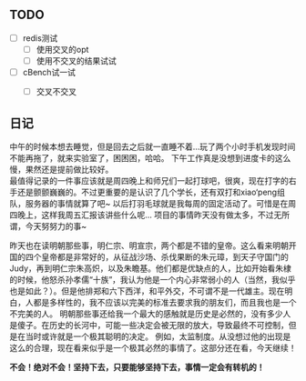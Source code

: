## TODO
- [ ] redis测试
	- [ ] 使用交叉的opt
	- [ ] 使用不交叉的结果试试
- [ ] cBench试一试
	- [ ] 交叉不交叉







## 日记
中午的时候本想去睡觉，但是回去之后就一直睡不着...玩了两个小时手机发现时间不能再拖了，就来实验室了，困困困，哈哈。 下午工作真是没想到进度卡的这么慢，果然还是提前做比较好。  
最值得记录的一件事应该就是周四晚上和师兄们一起打球吧，很爽，现在打字的右手还是颤颤巍巍的。不过更重要的是认识了几个学长，还有双打和xiao‘peng组队，服务器的事情就算了吧~ 以后打羽毛球就是我每周的固定活动了。可惜是在周四晚上，这样我周五汇报该讲些什么呢...
项目的事情昨天没有做太多，不过无所谓，今天努努力的事~

昨天也在读明朝那些事，明仁宗、明宣宗，两个都是不错的皇帝。这么看来明朝开国的四个皇帝都是非常好的，从征战沙场、杀伐果断的朱元璋，到天子守国门的Judy，再到明仁宗朱高炽，以及朱瞻基。他们都是优缺点的人，比如开始看朱棣的时候，他怒杀孙孝儒“十族”，我认为他是一个内心非常弱小的人（当然，我似乎也是如此？）。但是他排郑和六下西洋，和平外交，不可谓不是一代雄主。现在明白，人都是多样性的，我不应该以完美的标准去要求我的朋友们，而且我也是一个不完美的人。
明朝那些事还给我一个最大的感触就是历史是必然的，没有多少人是傻子。在历史的长河中，可能一些决定会被无限的放大，导致最终不可控制，但是在当时或许就是一个极其聪明的决定。  例如，太监制度。从没想过他的出现是这么的合理，现在看来似乎是一个极其必然的事情了。这部分还在看，今天继续！

**不会！绝对不会！坚持下去，只要能够坚持下去，事情一定会有转机的！**